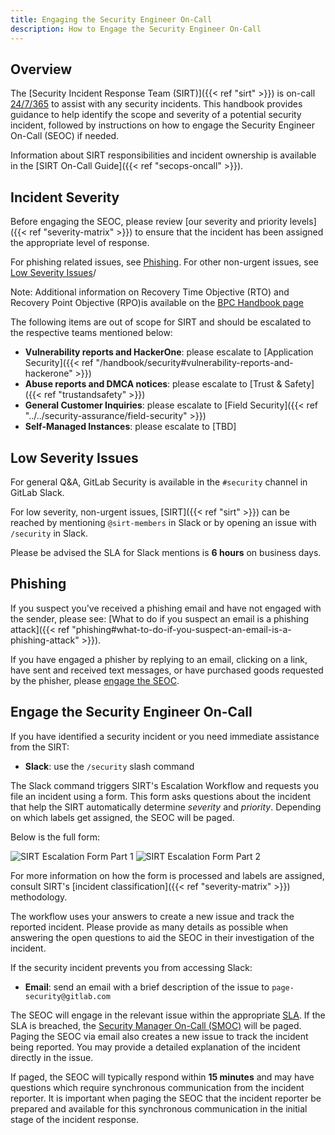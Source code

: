 ```yaml
---
title: Engaging the Security Engineer On-Call
description: How to Engage the Security Engineer On-Call
---
```


## Overview

The [Security Incident Response Team (SIRT)]({{< ref "sirt" >}}) is on-call [24/7/365](https://about.gitlab.com/handbook/on-call/#security-team-on-call-rotation) to assist with any security incidents. This handbook provides guidance to help identify the scope and severity of a potential security incident, followed by instructions on how to engage the Security Engineer On-Call (SEOC) if needed.

Information about SIRT responsibilities and incident ownership is available in the [SIRT On-Call Guide]({{< ref "secops-oncall" >}}).

## Incident Severity

Before engaging the SEOC, please review [our severity and priority levels]({{< ref "severity-matrix" >}}) to ensure that the incident has been assigned the appropriate level of response.

For phishing related issues, see [Phishing](#phishing). For other non-urgent issues, see [Low Severity Issues](#low-severity-issues)/

Note: Additional information on Recovery Time Objective (RTO) and Recovery Point Objective (RPO)is available on the [BPC Handbook page](https://about.gitlab.com/handbook/business-technology/gitlab-business-continuity-plan/)

The following items are out of scope for SIRT and should be escalated to the respective teams mentioned below:

- **Vulnerability reports and HackerOne**: please escalate to [Application Security]({{< ref "/handbook/security#vulnerability-reports-and-hackerone" >}})
- **Abuse reports and DMCA notices**: please escalate to [Trust & Safety]({{< ref "trustandsafety" >}})
- **General Customer Inquiries**: please escalate to [Field Security]({{< ref "../../security-assurance/field-security" >}})
- **Self-Managed Instances**: please escalate to [TBD]

## Low Severity Issues

For general Q&A, GitLab Security is available in the `#security` channel in GitLab Slack.

For low severity, non-urgent issues, [SIRT]({{< ref "sirt" >}}) can be reached by mentioning `@sirt-members` in Slack or by opening an issue with `/security` in Slack.

Please be advised the SLA for Slack mentions is **6 hours** on business days.

## Phishing

If you suspect you've received a phishing email and have not engaged with the sender, please see: [What to do if you suspect an email is a phishing attack]({{< ref "phishing#what-to-do-if-you-suspect-an-email-is-a-phishing-attack" >}}).

If you have engaged a phisher by replying to an email, clicking on a link, have sent and received text messages, or have purchased goods requested by the phisher, please [engage the SEOC](#engage-the-security-engineer-on-call).

## Engage the Security Engineer On-Call

If you have identified a security incident or you need immediate assistance from the SIRT:

- **Slack**: use the `/security` slash command

The Slack command triggers SIRT's Escalation Workflow and requests you file an incident using a form. This form asks questions about the incident that help the SIRT automatically determine *severity* and *priority*. Depending on which labels get assigned, the SEOC will be paged.

Below is the full form:

![SIRT Escalation Form Part 1](../images/workflow1.png) ![SIRT Escalation Form Part 2](../images/workflow2.png)

For more information on how the form is processed and labels are assigned, consult SIRT's [incident classification]({{< ref "severity-matrix" >}}) methodology.

The workflow uses your answers to create a new issue and track the reported incident. Please provide as many details as possible when answering the open questions to aid the SEOC in their investigation of the incident.

If the security incident prevents you from accessing Slack:

- **Email**: send an email with a brief description of the issue to `page-security@gitlab.com`

The SEOC will engage in the relevant issue within the appropriate [SLA](https://about.gitlab.com/handbook/on-call/#security-team-on-call-rotation). If the SLA is breached, the [Security Manager On-Call (SMOC)](https://about.gitlab.com/handbook/on-call/#security-managers) will be paged. Paging the SEOC via email also creates a new issue to track the incident being reported. You may provide a detailed explanation of the incident directly in the issue.

If paged, the SEOC will typically respond within **15 minutes** and may have questions which require synchronous communication from the incident reporter. It is important when paging the SEOC that the incident reporter be prepared and available for this synchronous communication in the initial stage of the incident response.
